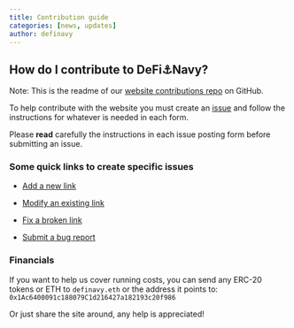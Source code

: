 ```yaml
---
title: Contribution guide
categories: [news, updates]
author: definavy
---
```


## How do I contribute to DeFi⚓Navy?

Note: This is the readme of our [website contributions repo](https://github.com/DefiNavy/website-contributions) on GitHub.

To help contribute with the website you must create an [issue](https://github.com/DefiNavy/contributions/issues) and follow the instructions for whatever is needed in each form. 

Please **read** carefully the instructions in each issue posting form before submitting an issue.

### Some quick links to create specific issues

- [Add a new link](https://github.com/DefiNavy/website-contributions/issues/new?assignees=dreth&labels=add+link&template=ADD-LINK.yml&title=%5BAdd%5D%3A+)

- [Modify an existing link](https://github.com/DefiNavy/website-contributions/issues/new?assignees=dreth&labels=modify+or+update+link&template=MODIFY-LINK.yml&title=%5BModify%5D%3A+)

- [Fix a broken link](https://github.com/DefiNavy/website-contributions/issues/new?assignees=dreth&labels=broken+link&template=BROKEN-LINK.yml&title=%5BBroken%5D%3A+)

- [Submit a bug report](https://github.com/DefiNavy/website-contributions/issues/new?assignees=dreth&labels=bug&template=bug_report.md&title=%5BBug%5D%3A+)

### Financials

If you want to help us cover running costs, you can send any ERC-20 tokens or ETH to `definavy.eth` or the address it points to: `0x1Ac6400091c188079C1d216427a182193c20f986`

Or just share the site around, any help is appreciated!
